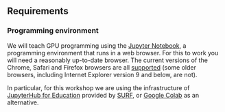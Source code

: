 ## Requirements

### Programming environment

We will teach GPU programming using the [Jupyter Notebook](https://jupyter.org/), a programming environment that runs in a web browser.
For this to work you will need a reasonably up-to-date browser.
The current versions of the Chrome, Safari and Firefox browsers are all [supported](https://jupyter-notebook.readthedocs.io/en/stable/notebook.html#browser-compatibility) (some older browsers, including Internet Explorer version 9 and below, are not).

In particular, for this workshop we are using the infrastructure of [JupyterHub for Education](https://servicedesk.surfsara.nl/wiki/display/WIKI/JupyterHub+for+education) provided by [SURF](https://www.surf.nl/), or [Google Colab](https://colab.research.google.com) as an alternative.

